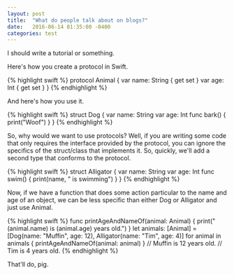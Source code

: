 ```yaml
---
layout: post
title:  "What do people talk about on blogs?"
date:   2016-06-14 01:35:00 -0400
categories: test 
---
```

I should write a tutorial or something. 

Here's how you create a protocol in Swift.

{% highlight swift %}
	protocol Animal {
		var name: String { get set }
		var age: Int { get set }
	}
{% endhighlight %}

And here's how you use it.

{% highlight swift %}
	struct Dog {
		var name: String
		var age: Int
      func bark() {
         print("Woof")
      }
	}
{% endhighlight %}

So, why  would we want to use protocols? Well, if you are writing some code that only requires the interface provided by the protocol, you can ignore the specifics of the struct/class that implements it. So, quickly, we'll add a second type that conforms to the protocol.

{% highlight swift %}
   struct Alligator {
      var name: String
      var age: Int
      func swim() {
         print(name, " is swimming")
      }
   }
{% endhighlight %}

Now, if we have a function that does some action particular to the name and age of an object, we can be less specific than either Dog or Alligator and just use Animal.

{% highlight swift %}
   func printAgeAndNameOf(animal: Animal) {
      print("\(animal.name) is (animal.age) years old.")
   }
   let animals: [Animal] = [Dog(name: "Muffin", age: 12), Alligator(name: "Tim", age: 4)]
   for animal in animals {
      printAgeAndNameOf(animal: animal)
   }
   // Muffin is 12 years old.
   // Tim is 4 years old.
{% endhighlight %}

That'll do, pig.
